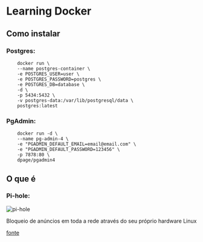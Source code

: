 # Learning Docker

## Como instalar
### Postgres:
```shell
    docker run \
    --name postgres-container \
    -e POSTGRES_USER=user \
    -e POSTGRES_PASSWORD=postgres \
    -e POSTGRES_DB=database \
    -d \
    -p 5434:5432 \
    -v postgres-data:/var/lib/postgresql/data \
    postgres:latest
```

### PgAdmin:
```shell
    docker run -d \
    --name pg-admin-4 \
    -e "PGADMIN_DEFAULT_EMAIL=email@email.com" \
    -e "PGADMIN_DEFAULT_PASSWORD=123456" \
    -p 7878:80 \
    dpage/pgadmin4
```

## O que é
### Pi-hole:
![pi-hole](https://pi-hole.github.io/graphics/Vortex/Vortex_Vertical_wordmark_lightmode.png)

Bloqueio de anúncios em toda a rede através do seu próprio hardware Linux

[fonte](https://pi-hole.net/)
